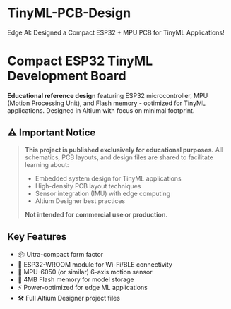 # TinyML-PCB-Design
Edge AI: Designed a Compact ESP32 + MPU PCB for TinyML Applications!

# Compact ESP32 TinyML Development Board

**Educational reference design** featuring ESP32 microcontroller, MPU (Motion Processing Unit), and Flash memory - optimized for TinyML applications. Designed in Altium with focus on minimal footprint.

## ⚠️ Important Notice
> **This project is published exclusively for educational purposes.** All schematics, PCB layouts, and design files are shared to facilitate learning about:
> - Embedded system design for TinyML applications
> - High-density PCB layout techniques
> - Sensor integration (IMU) with edge computing
> - Altium Designer best practices
> 
> **Not intended for commercial use or production.**

## Key Features
- 📦 Ultra-compact form factor
- 🧠 ESP32-WROOM module for Wi-Fi/BLE connectivity
- 🎯 MPU-6050 (or similar) 6-axis motion sensor
- 💾 4MB Flash memory for model storage
- ⚡ Power-optimized for edge ML applications
- 🛠️ Full Altium Designer project files
